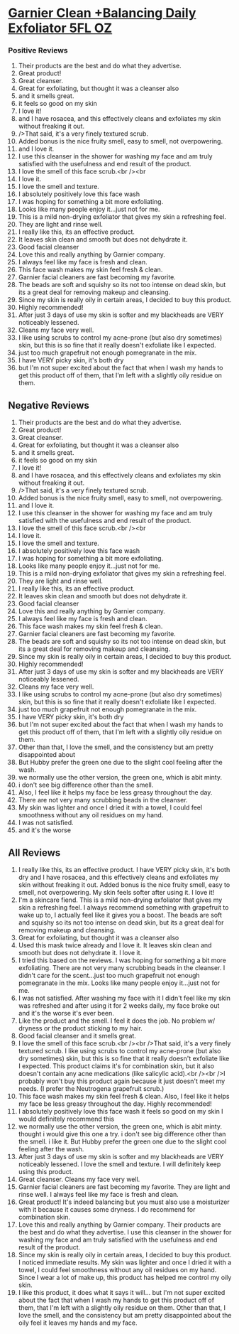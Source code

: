 # [Garnier Clean +Balancing Daily Exfoliator 5FL OZ](https://products.checkmycream.com/products/Garnier-Clean-+Balancing-Daily-Exfoliator-5FL-OZ.html)

### Positive Reviews

<ol>
      <li>Their products are the best and do what they advertise.  </li>
      <li>Great product!</li>
      <li>Great cleanser.  </li>
      <li>Great for exfoliating, but thought it was a cleanser also</li>
      <li>and it smells great.</li>
      <li>it feels so good on my skin</li>
      <li>I love it!</li>
      <li>and I have rosacea, and this effectively cleans and exfoliates my skin without freaking it out.</li>
      <li>/&gt;That said, it&#x27;s a very finely textured scrub.</li>
      <li>Added bonus is the nice fruity smell, easy to smell, not overpowering.</li>
      <li>and I love it.</li>
      <li>I use this cleanser in the shower for washing my face and am truly satisfied with the usefulness and end result of the product.</li>
      <li>I love the smell of this face scrub.&lt;br /&gt;&lt;br</li>
      <li>I love it.</li>
      <li>I love the smell and texture.</li>
      <li>I absolutely positively love this face wash</li>
      <li>I was hoping for something a bit more exfoliating.</li>
      <li>Looks like many people enjoy it...just not for me.</li>
      <li>This is a mild non-drying exfoliator that gives my skin a refreshing feel.</li>
      <li>They are light and rinse well.</li>
      <li>I really like this, its an effective product.</li>
      <li>It leaves skin clean and smooth but does not dehydrate it.</li>
      <li>Good facial cleanser</li>
      <li>Love this and really anything by Garnier company.  </li>
      <li>I always feel like my face is fresh and clean.</li>
      <li>This face wash makes my skin feel fresh &amp; clean.</li>
      <li>Garnier facial cleaners are fast becoming my favorite.</li>
      <li>The beads are soft and squishy so its not too intense on dead skin, but its a great deal for removing makeup and cleansing.</li>
      <li>Since my skin is really oily in certain areas, I decided to buy this product.</li>
      <li>Highly recommended!</li>
      <li>After just 3 days of use my skin is softer and my blackheads are VERY noticeably lessened.</li>
      <li>Cleans my face very well.</li>
      <li>I like using scrubs to control my acne-prone (but also dry sometimes) skin, but this is so fine that it really doesn&#x27;t exfoliate like I expected.</li>
      <li>just too much grapefruit not enough pomegranate in the mix.</li>
      <li>I have VERY picky skin, it&#x27;s both dry</li>
      <li>but I&#x27;m not super excited about the fact that when I wash my hands to get this product off of them, that I&#x27;m left with a slightly oily residue on them.</li>
</ol>


<h2>Negative Reviews</h2>
<ol>
<li> Their products are the best and do what they advertise.  </li>
<li> Great product!</li>
<li> Great cleanser.  </li>
<li> Great for exfoliating, but thought it was a cleanser also</li>
<li> and it smells great.</li>
<li> it feels so good on my skin</li>
<li> I love it!</li>
<li> and I have rosacea, and this effectively cleans and exfoliates my skin without freaking it out.</li>
<li> /&gt;That said, it&#x27;s a very finely textured scrub.</li>
<li> Added bonus is the nice fruity smell, easy to smell, not overpowering.</li>
<li> and I love it.</li>
<li> I use this cleanser in the shower for washing my face and am truly satisfied with the usefulness and end result of the product.</li>
<li> I love the smell of this face scrub.&lt;br /&gt;&lt;br</li>
<li> I love it.</li>
<li> I love the smell and texture.</li>
<li> I absolutely positively love this face wash</li>
<li> I was hoping for something a bit more exfoliating.</li>
<li> Looks like many people enjoy it...just not for me.</li>
<li> This is a mild non-drying exfoliator that gives my skin a refreshing feel.</li>
<li> They are light and rinse well.</li>
<li> I really like this, its an effective product.</li>
<li> It leaves skin clean and smooth but does not dehydrate it.</li>
<li> Good facial cleanser</li>
<li> Love this and really anything by Garnier company.  </li>
<li> I always feel like my face is fresh and clean.</li>
<li> This face wash makes my skin feel fresh &amp; clean.</li>
<li> Garnier facial cleaners are fast becoming my favorite.</li>
<li> The beads are soft and squishy so its not too intense on dead skin, but its a great deal for removing makeup and cleansing.</li>
<li> Since my skin is really oily in certain areas, I decided to buy this product.</li>
<li> Highly recommended!</li>
<li> After just 3 days of use my skin is softer and my blackheads are VERY noticeably lessened.</li>
<li> Cleans my face very well.</li>
<li> I like using scrubs to control my acne-prone (but also dry sometimes) skin, but this is so fine that it really doesn&#x27;t exfoliate like I expected.</li>
<li> just too much grapefruit not enough pomegranate in the mix.</li>
<li> I have VERY picky skin, it&#x27;s both dry</li>
<li> but I&#x27;m not super excited about the fact that when I wash my hands to get this product off of them, that I&#x27;m left with a slightly oily residue on them.</li>
<li> Other than that, I love the smell, and the consistency but am pretty disappointed about</li>
<li> But Hubby prefer the green one due to the slight cool feeling after the wash.</li>
<li> we normally use the other version, the green one, which is abit minty.</li>
<li> i don&#x27;t see big difference other than the smell.</li>
<li> Also, I feel like it helps my face be less greasy throughout the day.  </li>
<li> There are not very many scrubbing beads in the cleanser.</li>
<li> My skin was lighter and once I dried it with a towel, I could feel smoothness without any oil residues on my hand.</li>
<li> I was not satisfied.</li>
<li> and it&#x27;s the worse</li>
</ol>

<h2>All Reviews</h2>

<ol>
    <li> I really like this, its an effective product. I have VERY picky skin, it&#x27;s both dry and I have rosacea, and this effectively cleans and exfoliates my skin without freaking it out. Added bonus is the nice fruity smell, easy to smell, not overpowering. My skin feels softer after using it. I love it!</li>
    <li> I&#x27;m a skincare fiend. This is a mild non-drying exfoliator that gives my skin a refreshing feel. I always recommend something with grapefruit to wake up to, I actually feel like it gives you a boost. The beads are soft and squishy so its not too intense on dead skin, but its a great deal for removing makeup and cleansing.</li>
    <li> Great for exfoliating, but thought it was a cleanser also</li>
    <li> Used this mask twice already and I love it. It leaves skin clean and smooth but does not dehydrate it. I love it.</li>
    <li> I tried this based on the reviews. I was hoping for something a bit more exfoliating. There are not very many scrubbing beads in the cleanser. I didn&#x27;t care for the scent...just too much grapefruit not enough pomegranate in the mix. Looks like many people enjoy it...just not for me.</li>
    <li> I was not satisfied. After washing my face with it I didn&#x27;t feel like my skin was refreshed and after using it for 2 weeks daily, my face broke out and it&#x27;s the worse it&#x27;s ever been.</li>
    <li> Like the product and the smell. I feel it does the job. No problem w/ dryness or the product sticking to my hair.</li>
    <li> Good facial cleanser and it smells great.</li>
    <li> I love the smell of this face scrub.&lt;br /&gt;&lt;br /&gt;That said, it&#x27;s a very finely textured scrub. I like using scrubs to control my acne-prone (but also dry sometimes) skin, but this is so fine that it really doesn&#x27;t exfoliate like I expected. This product claims it&#x27;s for combination skin, but it also doesn&#x27;t contain any acne medications (like salicylic acid).&lt;br /&gt;&lt;br /&gt;I probably won&#x27;t buy this product again because it just doesn&#x27;t meet my needs. (I prefer the Neutrogena grapefruit scrub.)</li>
    <li> This face wash makes my skin feel fresh &amp; clean. Also, I feel like it helps my face be less greasy throughout the day.  Highly recommended!</li>
    <li> I absolutely positively love this face wash it feels so good on my skin I would definitely recommend this</li>
    <li> we normally use the other version, the green one, which is abit minty. thought i would give this one a try. i don&#x27;t see big difference other than the smell. i like it. But Hubby prefer the green one due to the slight cool feeling after the wash.</li>
    <li> After just 3 days of use my skin is softer and my blackheads are VERY noticeably lessened. I love the smell and texture. I will definitely keep using this product.</li>
    <li> Great cleanser.  Cleans my face very well.</li>
    <li> Garnier facial cleaners are fast becoming my favorite. They are light and rinse well. I always feel like my face is fresh and clean.</li>
    <li> Great product! It&#x27;s indeed balancing but you must also use a moisturizer with it because it causes some dryness. I do recommend for combination skin.</li>
    <li> Love this and really anything by Garnier company.  Their products are the best and do what they advertise.  I use this cleanser in the shower for washing my face and am truly satisfied with the usefulness and end result of the product.</li>
    <li> Since my skin is really oily in certain areas, I decided to buy this product. I noticed immediate results. My skin was lighter and once I dried it with a towel, I could feel smoothness without any oil residues on my hand. Since I wear a lot of make up, this product has helped me control my oily skin.</li>
    <li> I like this product, it does what it says it will... but I&#x27;m not super excited about the fact that when I wash my hands to get this product off of them, that I&#x27;m left with a slightly oily residue on them. Other than that, I love the smell, and the consistency but am pretty disappointed about the oily feel it leaves my hands and my face.</li>
</ol>





